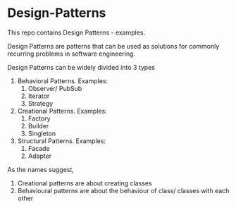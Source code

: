 # Design-Patterns

This repo contains Design Patterns - examples.

Design Patterns are patterns that can be used as solutions for commonly recurring problems in software engineering.

Design Patterns can be widely divided into 3 types

1. Behavioral Patterns.
   Examples:
   1. Observer/ PubSub
   2. Iterator
   3. Strategy
2. Creational Patterns.
   Examples:
   1. Factory
   2. Builder
   3. Singleton
3. Structural Patterns.
   Examples:
   1. Facade
   2. Adapter
  
As the names suggest, 
1. Creational patterns are about creating classes
3. Behavioural patterns are about the behaviour of class/ classes with each other
